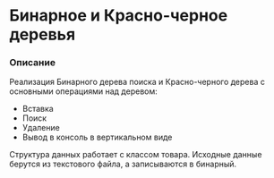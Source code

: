 # Бинарное и Красно-черное деревья

### Описание

Реализация Бинарного дерева поиска и Красно-черного дерева с основными операциями над деревом:

* Вставка
* Поиск
* Удаление
* Вывод в консоль в вертикальном виде

Структура данных работает с классом товара.
Исходные данные берутся из текстового файла, а записываются в бинарный.